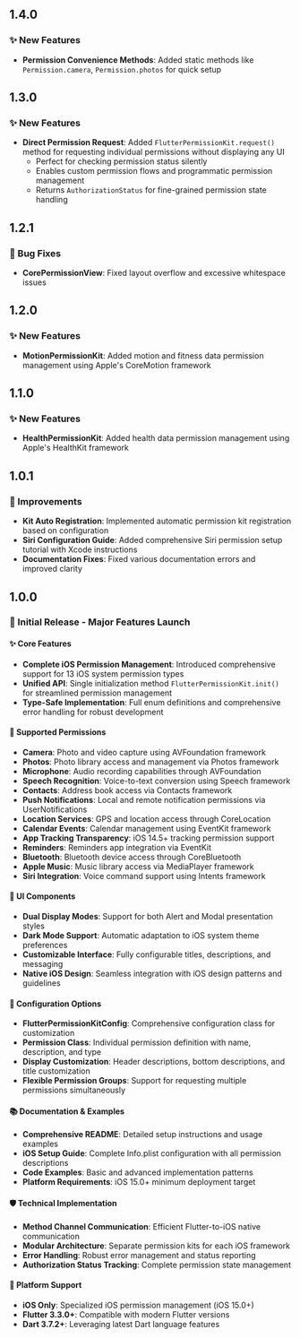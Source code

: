 ## 1.4.0

### ✨ New Features

- **Permission Convenience Methods**: Added static methods like `Permission.camera`, `Permission.photos` for quick setup

## 1.3.0

### ✨ New Features

- **Direct Permission Request**: Added `FlutterPermissionKit.request()` method for requesting individual permissions without displaying any UI
  - Perfect for checking permission status silently
  - Enables custom permission flows and programmatic permission management
  - Returns `AuthorizationStatus` for fine-grained permission state handling

## 1.2.1

### 🐛 Bug Fixes

- **CorePermissionView**: Fixed layout overflow and excessive whitespace issues

## 1.2.0

### ✨ New Features

- **MotionPermissionKit**: Added motion and fitness data permission management using Apple's CoreMotion framework

## 1.1.0

### ✨ New Features

- **HealthPermissionKit**: Added health data permission management using Apple's HealthKit framework

## 1.0.1

### 🔧 Improvements

- **Kit Auto Registration**: Implemented automatic permission kit registration based on configuration
- **Siri Configuration Guide**: Added comprehensive Siri permission setup tutorial with Xcode instructions
- **Documentation Fixes**: Fixed various documentation errors and improved clarity

## 1.0.0

### 🎉 Initial Release - Major Features Launch

#### ✨ Core Features

- **Complete iOS Permission Management**: Introduced comprehensive support for 13 iOS system permission types
- **Unified API**: Single initialization method `FlutterPermissionKit.init()` for streamlined permission management
- **Type-Safe Implementation**: Full enum definitions and comprehensive error handling for robust development

#### 📱 Supported Permissions

- **Camera**: Photo and video capture using AVFoundation framework
- **Photos**: Photo library access and management via Photos framework
- **Microphone**: Audio recording capabilities through AVFoundation
- **Speech Recognition**: Voice-to-text conversion using Speech framework
- **Contacts**: Address book access via Contacts framework
- **Push Notifications**: Local and remote notification permissions via UserNotifications
- **Location Services**: GPS and location access through CoreLocation
- **Calendar Events**: Calendar management using EventKit framework
- **App Tracking Transparency**: iOS 14.5+ tracking permission support
- **Reminders**: Reminders app integration via EventKit
- **Bluetooth**: Bluetooth device access through CoreBluetooth
- **Apple Music**: Music library access via MediaPlayer framework
- **Siri Integration**: Voice command support using Intents framework

#### 🎨 UI Components

- **Dual Display Modes**: Support for both Alert and Modal presentation styles
- **Dark Mode Support**: Automatic adaptation to iOS system theme preferences
- **Customizable Interface**: Fully configurable titles, descriptions, and messaging
- **Native iOS Design**: Seamless integration with iOS design patterns and guidelines

#### 🔧 Configuration Options

- **FlutterPermissionKitConfig**: Comprehensive configuration class for customization
- **Permission Class**: Individual permission definition with name, description, and type
- **Display Customization**: Header descriptions, bottom descriptions, and title customization
- **Flexible Permission Groups**: Support for requesting multiple permissions simultaneously

#### 📚 Documentation & Examples

- **Comprehensive README**: Detailed setup instructions and usage examples
- **iOS Setup Guide**: Complete Info.plist configuration with all permission descriptions
- **Code Examples**: Basic and advanced implementation patterns
- **Platform Requirements**: iOS 15.0+ minimum deployment target

#### 🛡️ Technical Implementation

- **Method Channel Communication**: Efficient Flutter-to-iOS native communication
- **Modular Architecture**: Separate permission kits for each iOS framework
- **Error Handling**: Robust error management and status reporting
- **Authorization Status Tracking**: Complete permission state management

#### 🚀 Platform Support

- **iOS Only**: Specialized iOS permission management (iOS 15.0+)
- **Flutter 3.3.0+**: Compatible with modern Flutter versions
- **Dart 3.7.2+**: Leveraging latest Dart language features
